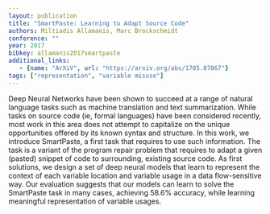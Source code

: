 ```yaml
---
layout: publication
title: "SmartPaste: Learning to Adapt Source Code"
authors: Miltiadis Allamanis, Marc Brockschmidt
conference: ""
year: 2017
bibkey: allamanis2017smartpaste
additional_links:
   - {name: "ArXiV", url: "https://arxiv.org/abs/1705.07867"}
tags: ["representation", "variable misuse"]
---
```

Deep Neural Networks have been shown to succeed at a range of natural
language tasks such as machine translation and text summarization.
While tasks on source code (ie, formal languages) have been considered
recently, most work in this area does not attempt to capitalize on the
unique opportunities offered by its known syntax and structure. In this
work, we introduce SmartPaste, a first task that requires to use such
information. The task is a variant of the program repair problem that
requires to adapt a given (pasted) snippet of code to surrounding,
existing source code. As first solutions, we design a set of deep
neural models that learn to represent the context of each variable
location and variable usage in a data flow-sensitive way. Our
evaluation suggests that our models can learn to solve the SmartPaste
task in many cases, achieving 58.6% accuracy, while learning meaningful
representation of variable usages. 
